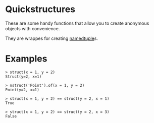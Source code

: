 
Quickstructures
===============

These are some handy functions that allow you to create anonymous objects with
convenience.


They are wrappes for creating [namedtuple](http://docs.python.org/2/library/collections.html#collections.namedtuple)s.

Examples
========

    > struct(x = 1, y = 2)
    Struct(y=2, x=1)

    > nstruct('Point').of(x = 1, y = 2)
    Point(y=2, x=1)

    > struct(x = 1, y = 2) == struct(y = 2, x = 1)
    True

    > struct(x = 1, y = 2) == struct(y = 2, x = 3)
    False

